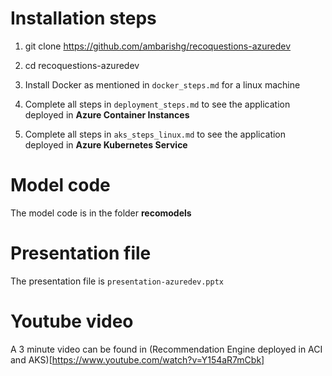 # Installation steps

1. git clone https://github.com/ambarishg/recoquestions-azuredev    

2. cd recoquestions-azuredev      

3. Install Docker as mentioned in `docker_steps.md` for a linux machine    

4. Complete all steps in `deployment_steps.md`  to see the application deployed in **Azure Container Instances**          
      
5. Complete all steps in `aks_steps_linux.md`  to see the application deployed in **Azure Kubernetes Service**        

# Model code  
The model code is in the folder **recomodels**             

# Presentation file   
The presentation file is `presentation-azuredev.pptx`   

# Youtube video 
A 3 minute video can be found in (Recommendation Engine deployed in ACI and AKS)[https://www.youtube.com/watch?v=Y154aR7mCbk]  